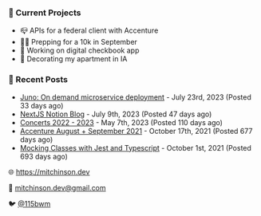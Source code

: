 ### 📌 Current Projects
- 📪 APIs for a federal client with Accenture
- 🏃🏼 Prepping for a 10k in September
- 🤑 Working on digital checkbook app
- 🏡 Decorating my apartment in IA

### 📝 Recent Posts

- [Juno: On demand microservice deployment](https://blog.mitchinson.dev/juno) - July 23rd, 2023 (Posted 33 days ago)
- [NextJS Notion Blog](https://blog.mitchinson.dev/blog-2023) - July 9th, 2023 (Posted 47 days ago)
- [Concerts 2022 - 2023](https://blog.mitchinson.dev/concerts-2023) - May 7th, 2023 (Posted 110 days ago)
- [Accenture August + September 2021](https://blog.mitchinson.dev/pillar/aug-sep-21) - October 17th, 2021 (Posted 677 days ago)
- [Mocking Classes with Jest and Typescript](https://blog.mitchinson.dev/jest-typescript-mocks) - October 1st, 2021 (Posted 693 days ago)

🌐 https://mitchinson.dev

💌 mitchinson.dev@gmail.com

🐦 [@115bwm](https://twitter.com/115bwm)